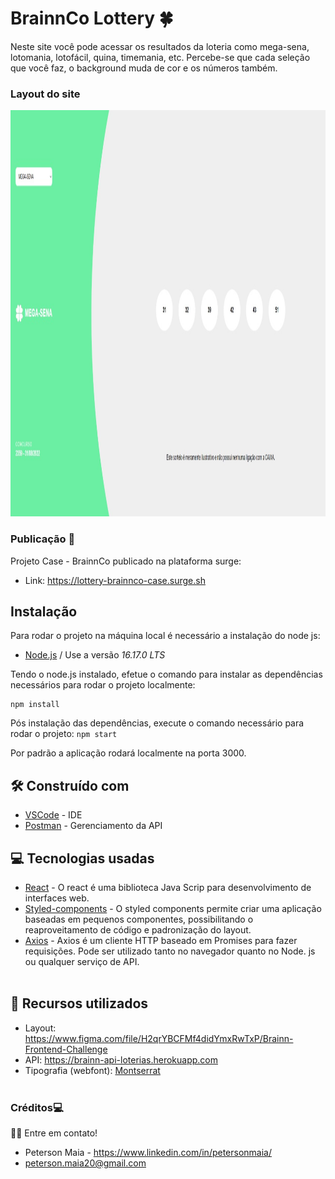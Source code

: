 # BrainnCo Lottery 🍀

Neste site você pode acessar os resultados da loteria como mega-sena, lotomania, lotofácil, quina, timemania, etc. Percebe-se que cada seleção que você faz, o background muda de cor e os números também. 

### Layout do site
<img src="src/Img/Site.jpeg" height="650px"/>

### Publicação 🎨
Projeto Case - BrainnCo publicado na plataforma surge:
- Link: https://lottery-brainnco-case.surge.sh

## Instalação
Para rodar o projeto na máquina local é necessário a instalação do node js:
* [Node.js](https://nodejs.org/en/) / Use a versão <i>16.17.0 LTS</i>

Tendo o node.js instalado, efetue o comando para instalar as dependências necessários para rodar o projeto localmente:
```
npm install 
```

Pós instalação das dependências, execute o comando necessário para rodar o projeto:
`npm start`

Por padrão a aplicação rodará localmente na porta 3000.

## 🛠️ Construído com

* [VSCode](http://www.vscode.com) - IDE
* [Postman](https://postman.com) - Gerenciamento da API

## 💻 Tecnologias usadas

  - [React](https://pt-br.reactjs.org/)  - O react é uma biblioteca Java Scrip para desenvolvimento de interfaces web.
  - [Styled-components](https://styled-components.com/) - O styled components permite criar uma aplicação baseadas em pequenos componentes, possibilitando o reaproveitamento de código e padronização do layout.
  - [Axios](https://github.com/axios/axios) - Axios é um cliente HTTP baseado em Promises para fazer requisições. Pode ser utilizado tanto no navegador quanto no Node. js ou qualquer serviço de API.
  <br/><br/>

## 🔧 Recursos utilizados

- Layout: https://www.figma.com/file/H2qrYBCFMf4didYmxRwTxP/Brainn-Frontend-Challenge
- API: https://brainn-api-loterias.herokuapp.com
- Tipografia (webfont): [Montserrat](https://fonts.google.com/specimen/Montserrat)
<br/><br/>

### Créditos💻
 👋🏽 Entre em contato!
 <br/>
* Peterson Maia - https://www.linkedin.com/in/petersonmaia/
* peterson.maia20@gmail.com
